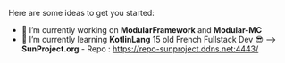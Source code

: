 Here are some ideas to get you started:

- 🔭 I’m currently working on **ModularFramework** and **Modular-MC**
- 🌱 I’m currently learning **KotlinLang**
15 old
French Fullstack Dev 😎
--> **SunProject.org** - Repo : https://repo-sunproject.ddns.net:4443/
